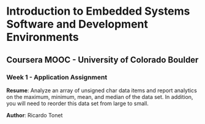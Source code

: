 # Introduction to Embedded Systems Software and Development Environments
## Coursera MOOC - University of Colorado Boulder

### Week 1 - Application Assignment

**Resume**: Analyze an array of unsigned char data items and report analytics on the maximum, minimum, mean, and median of the data set. In addition, you will need to reorder this data set from large to small.

**Author**: Ricardo Tonet